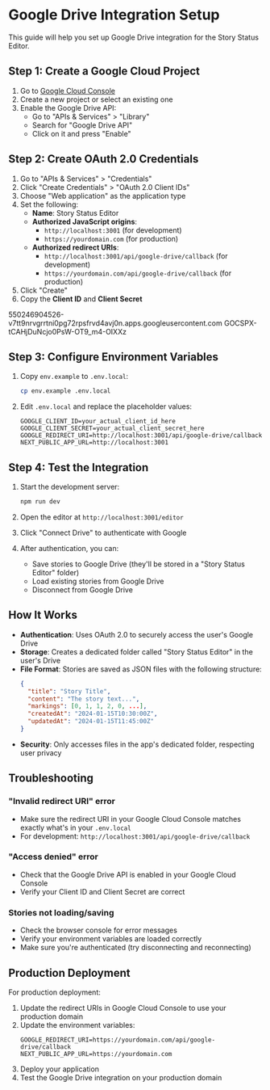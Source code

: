 # Google Drive Integration Setup

This guide will help you set up Google Drive integration for the Story Status Editor.

## Step 1: Create a Google Cloud Project

1. Go to [Google Cloud Console](https://console.cloud.google.com/)
2. Create a new project or select an existing one
3. Enable the Google Drive API:
   - Go to "APIs & Services" > "Library"
   - Search for "Google Drive API"
   - Click on it and press "Enable"

## Step 2: Create OAuth 2.0 Credentials

1. Go to "APIs & Services" > "Credentials"
2. Click "Create Credentials" > "OAuth 2.0 Client IDs"
3. Choose "Web application" as the application type
4. Set the following:
   - **Name**: Story Status Editor
   - **Authorized JavaScript origins**: 
     - `http://localhost:3001` (for development)
     - `https://yourdomain.com` (for production)
   - **Authorized redirect URIs**:
     - `http://localhost:3001/api/google-drive/callback` (for development)
     - `https://yourdomain.com/api/google-drive/callback` (for production)
5. Click "Create"
6. Copy the **Client ID** and **Client Secret**

550246904526-v7tt9nrvgrrtni0pg72rpsfrvd4avj0n.apps.googleusercontent.com
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

## Step 3: Configure Environment Variables

1. Copy `env.example` to `.env.local`:
   ```bash
   cp env.example .env.local
   ```

2. Edit `.env.local` and replace the placeholder values:
   ```env
   GOOGLE_CLIENT_ID=your_actual_client_id_here
   GOOGLE_CLIENT_SECRET=your_actual_client_secret_here
   GOOGLE_REDIRECT_URI=http://localhost:3001/api/google-drive/callback
   NEXT_PUBLIC_APP_URL=http://localhost:3001
   ```

## Step 4: Test the Integration

1. Start the development server:
   ```bash
   npm run dev
   ```

2. Open the editor at `http://localhost:3001/editor`

3. Click "Connect Drive" to authenticate with Google

4. After authentication, you can:
   - Save stories to Google Drive (they'll be stored in a "Story Status Editor" folder)
   - Load existing stories from Google Drive
   - Disconnect from Google Drive

## How It Works

- **Authentication**: Uses OAuth 2.0 to securely access the user's Google Drive
- **Storage**: Creates a dedicated folder called "Story Status Editor" in the user's Drive
- **File Format**: Stories are saved as JSON files with the following structure:
  ```json
  {
    "title": "Story Title",
    "content": "The story text...",
    "markings": [0, 1, 1, 2, 0, ...],
    "createdAt": "2024-01-15T10:30:00Z",
    "updatedAt": "2024-01-15T11:45:00Z"
  }
  ```
- **Security**: Only accesses files in the app's dedicated folder, respecting user privacy

## Troubleshooting

### "Invalid redirect URI" error
- Make sure the redirect URI in your Google Cloud Console matches exactly what's in your `.env.local`
- For development: `http://localhost:3001/api/google-drive/callback`

### "Access denied" error
- Check that the Google Drive API is enabled in your Google Cloud Console
- Verify your Client ID and Client Secret are correct

### Stories not loading/saving
- Check the browser console for error messages
- Verify your environment variables are loaded correctly
- Make sure you're authenticated (try disconnecting and reconnecting)

## Production Deployment

For production deployment:

1. Update the redirect URIs in Google Cloud Console to use your production domain
2. Update the environment variables:
   ```env
   GOOGLE_REDIRECT_URI=https://yourdomain.com/api/google-drive/callback
   NEXT_PUBLIC_APP_URL=https://yourdomain.com
   ```
3. Deploy your application
4. Test the Google Drive integration on your production domain 